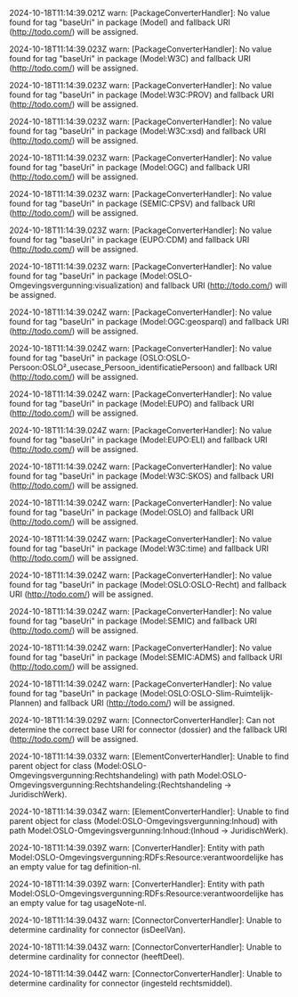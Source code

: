 2024-10-18T11:14:39.021Z warn: [PackageConverterHandler]: No value found for tag "baseUri" in package (Model) and fallback URI (http://todo.com/) will be assigned.

2024-10-18T11:14:39.023Z warn: [PackageConverterHandler]: No value found for tag "baseUri" in package (Model:W3C) and fallback URI (http://todo.com/) will be assigned.

2024-10-18T11:14:39.023Z warn: [PackageConverterHandler]: No value found for tag "baseUri" in package (Model:W3C:PROV) and fallback URI (http://todo.com/) will be assigned.

2024-10-18T11:14:39.023Z warn: [PackageConverterHandler]: No value found for tag "baseUri" in package (Model:W3C:xsd) and fallback URI (http://todo.com/) will be assigned.

2024-10-18T11:14:39.023Z warn: [PackageConverterHandler]: No value found for tag "baseUri" in package (Model:OGC) and fallback URI (http://todo.com/) will be assigned.

2024-10-18T11:14:39.023Z warn: [PackageConverterHandler]: No value found for tag "baseUri" in package (SEMIC:CPSV) and fallback URI (http://todo.com/) will be assigned.

2024-10-18T11:14:39.023Z warn: [PackageConverterHandler]: No value found for tag "baseUri" in package (EUPO:CDM) and fallback URI (http://todo.com/) will be assigned.

2024-10-18T11:14:39.023Z warn: [PackageConverterHandler]: No value found for tag "baseUri" in package (Model:OSLO-Omgevingsvergunning:visualization) and fallback URI (http://todo.com/) will be assigned.

2024-10-18T11:14:39.024Z warn: [PackageConverterHandler]: No value found for tag "baseUri" in package (Model:OGC:geosparql) and fallback URI (http://todo.com/) will be assigned.

2024-10-18T11:14:39.024Z warn: [PackageConverterHandler]: No value found for tag "baseUri" in package (OSLO:OSLO-Persoon:OSLO²_usecase_Persoon_identificatiePersoon) and fallback URI (http://todo.com/) will be assigned.

2024-10-18T11:14:39.024Z warn: [PackageConverterHandler]: No value found for tag "baseUri" in package (Model:EUPO) and fallback URI (http://todo.com/) will be assigned.

2024-10-18T11:14:39.024Z warn: [PackageConverterHandler]: No value found for tag "baseUri" in package (Model:EUPO:ELI) and fallback URI (http://todo.com/) will be assigned.

2024-10-18T11:14:39.024Z warn: [PackageConverterHandler]: No value found for tag "baseUri" in package (Model:W3C:SKOS) and fallback URI (http://todo.com/) will be assigned.

2024-10-18T11:14:39.024Z warn: [PackageConverterHandler]: No value found for tag "baseUri" in package (Model:OSLO) and fallback URI (http://todo.com/) will be assigned.

2024-10-18T11:14:39.024Z warn: [PackageConverterHandler]: No value found for tag "baseUri" in package (Model:W3C:time) and fallback URI (http://todo.com/) will be assigned.

2024-10-18T11:14:39.024Z warn: [PackageConverterHandler]: No value found for tag "baseUri" in package (Model:OSLO:OSLO-Recht) and fallback URI (http://todo.com/) will be assigned.

2024-10-18T11:14:39.024Z warn: [PackageConverterHandler]: No value found for tag "baseUri" in package (Model:SEMIC) and fallback URI (http://todo.com/) will be assigned.

2024-10-18T11:14:39.024Z warn: [PackageConverterHandler]: No value found for tag "baseUri" in package (Model:SEMIC:ADMS) and fallback URI (http://todo.com/) will be assigned.

2024-10-18T11:14:39.024Z warn: [PackageConverterHandler]: No value found for tag "baseUri" in package (Model:OSLO:OSLO-Slim-Ruimtelijk-Plannen) and fallback URI (http://todo.com/) will be assigned.

2024-10-18T11:14:39.029Z warn: [ConnectorConverterHandler]: Can not determine the correct base URI for connector (dossier) and the fallback URI (http://todo.com/) will be assigned.

2024-10-18T11:14:39.033Z warn: [ElementConverterHandler]: Unable to find parent object for class (Model:OSLO-Omgevingsvergunning:Rechtshandeling) with path Model:OSLO-Omgevingsvergunning:Rechtshandeling:(Rechtshandeling -> JuridischWerk).

2024-10-18T11:14:39.034Z warn: [ElementConverterHandler]: Unable to find parent object for class (Model:OSLO-Omgevingsvergunning:Inhoud) with path Model:OSLO-Omgevingsvergunning:Inhoud:(Inhoud -> JuridischWerk).

2024-10-18T11:14:39.039Z warn: [ConverterHandler]: Entity with path Model:OSLO-Omgevingsvergunning:RDFs:Resource:verantwoordelijke has an empty value for tag definition-nl.

2024-10-18T11:14:39.039Z warn: [ConverterHandler]: Entity with path Model:OSLO-Omgevingsvergunning:RDFs:Resource:verantwoordelijke has an empty value for tag usageNote-nl.

2024-10-18T11:14:39.043Z warn: [ConnectorConverterHandler]: Unable to determine cardinality for connector (isDeelVan).

2024-10-18T11:14:39.043Z warn: [ConnectorConverterHandler]: Unable to determine cardinality for connector (heeftDeel).

2024-10-18T11:14:39.044Z warn: [ConnectorConverterHandler]: Unable to determine cardinality for connector (ingesteld rechtsmiddel).


